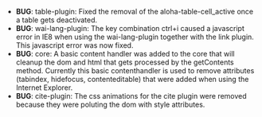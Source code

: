 
- **BUG**: table-plugin: Fixed the removal of the aloha-table-cell_active once a table gets deactivated.
- **BUG**: wai-lang-plugin: The key combination ctrl+i caused a javascript error in IE8 when using the wai-lang-plugin together with the link plugin. This javascript error was now fixed.
- **BUG**: core: A basic content handler was added to the core that will cleanup the dom and html that gets processed by the getContents method. Currently this basic contenthandler is used to remove attributes (tabindex, hidefocus, contenteditable) that were added when using the Internet Explorer.
- **BUG**: cite-plugin: The css animations for the cite plugin were removed because they were poluting the dom with style attributes.
